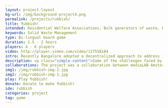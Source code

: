 ```yaml
---
layout: project-layout
bg-url: /img/background-project4.png
permalink: /projects/rubbish/
title: ₹ubbish!
intended: Residential Welfare Associations, Bulk generators of waste, Policymakers, Students.
keywords: Solid Waste Management
type: Bi-lingual board game
duration: 1.5 - 2 hours
players: 4 - 6 players
video: http://player.vimeo.com/video/117558184
intro: Recently Bangalore adopted a decentralized approach to address its waste crisis with Dry Waste Collection Centers (DWCCs) being setup in every ward. How can we address some of the challenges faced by DWCCs and help strengthen the infrastructure for waste management in the city? It is this question we explored in ₹ubbish!, a cross-cultural design collaboration between Bangalore and Amsterdam.
description: <p class="simple-content">Some of the challenges faced by the DWCCs include apathy of citizens toward dealing with waste and a lack of knowledge about the new decentralized system for waste management. Our objective was to address knowledge gaps and behaviour to promote understanding of the waste management system at both the micro and macro levels.</p><p class="simple-content">A combination of the methodology followed at Fields of View and mediaLab Amsterdam, involving framing the problem in consultation with stakeholders, field visits, discussions and interviews with experts, game design, and user tests.<p/>
collaborations: The project was a collaboration between mediaLAB Amsterdam, IIIT-B, and Fields of View with Nalini Shekar and the team at Hasirudala.
img1: /img/rubbish-img-2.jpg
img2: /img/rubbish-img-1.jpg
play: Play ₹ubbish!
donate: Donate to make ₹ubbish!
ide: rubbish
categories: project
tag: game
---
```

